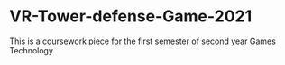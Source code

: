# VR-Tower-defense-Game-2021
 This is a coursework piece for the first semester of second year Games Technology

